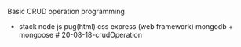 Basic CRUD operation programming

- stack
node js
pug(html)
css
express (web framework)
mongodb + mongoose
#   2 0 - 0 8 - 1 8 - c r u d O p e r a t i o n  
 